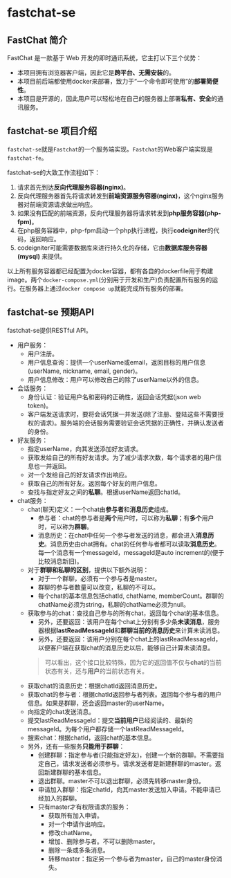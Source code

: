 # fastchat-se

## FastChat 简介
FastChat 是一款基于 Web 开发的即时通讯系统，它主打以下三个优势：
* 本项目拥有浏览器客户端，因此它是**跨平台、无需安装**的。
* 本项目前后端都使用docker来部署，致力于“一个命令即可使用”的**部署简便性**。
* 本项目是开源的，因此用户可以轻松地在自己的服务器上部署**私有、安全**的通讯服务。

## fastchat-se 项目介绍
`fastchat-se`就是`Fastchat`的一个服务端实现。`Fastchat`的Web客户端实现是`fastchat-fe`。

fastchat-se的大致工作流程如下：
1. 请求首先到达**反向代理服务容器(nginx)**。
2. 反向代理服务器首先将请求转发到**前端资源服务容器(nginx)**，这个nginx服务器对前端资源请求做出响应。
3. 如果没有匹配的前端资源，反向代理服务器将请求转发到**php服务容器(php-fpm)**。
4. 在php服务容器中，php-fpm启动一个php执行进程，执行**codeigniter**的代码，返回响应。
5. codeigniter可能需要数据库来进行持久化的存储，它由**数据库服务容器(mysql)** 来提供。

以上所有服务容器都已经配置为docker容器，都有各自的dockerfile用于构建image。两个`docker-compose.yml`(分别用于开发和生产)负责配置所有服务的运行。在服务器上通过`docker compose up`就能完成所有服务的部署。

## fastchat-se 预期API
fastchat-se提供RESTful API。

* 用户服务：
  * 用户注册。
  * 用户信息查询：提供一个userName或email，返回目标的用户信息(userName, nickname, email, gender)。
  * 用户信息修改：用户可以修改自己的除了userName以外的信息。
* 会话服务：
  * 身份认证：验证用户名和密码的正确性，返回会话凭据(json web token)。
  * 客户端发送请求时，要将会话凭据一并发送(除了注册、登陆这些不需要授权的请求)。服务端的会话服务需要验证会话凭据的正确性，并确认发送者的身份。
* 好友服务：
  * 指定userName，向其发送添加好友请求。
  * 获取发给自己的所有好友请求。为了减少请求次数，每个请求者的用户信息也一并返回。
  * 对一个发给自己的好友请求作出响应。
  * 获取自己的所有好友。返回每个好友的用户信息。
  * 查找与指定好友之间的**私聊**。根据userName返回chatId。
* chat服务：
  * chat(聊天)定义：一个chat由**参与者**和**消息历史**组成。
    * 参与者：chat的参与者是**两个**用户时，可以称为**私聊**；有**多个**用户时，可以称为**群聊**。
    * 消息历史：在chat中任何一个参与者发送的消息，都会进入**消息历史**。消息历史由chat拥有。chat的任何参与者都可以读取**消息历史**。每一个消息有一个messageId，messageId是auto increment的(便于比较消息新旧)。
  * 对于**群聊和私聊的区别**，提供以下额外说明：
    * 对于一个群聊，必须有一个参与者是master。
    * 群聊的参与者数量可以改变，私聊的不可以。
    * 每个chat的基本信息包括chatId, chatName, memberCount。群聊的chatName必须为string，私聊的chatName必须为null。
  * 获取参与的chat：查找自己参与的所有chat，返回每个chat的基本信息。
    * 另外，还要返回：该用户在每个chat上分别有多少条**未读消息**，服务器根据**lastReadMessageId**和**群聊当前的消息历史**来计算未读消息。
    * 另外，还要返回：该用户分别在每个chat上的lastReadMessageId，以便客户端在获取chat的消息历史以后，能够自己计算未读消息。
    > 可以看出，这个接口比较特殊，因为它的返回值不仅与**chat**的当前状态有关，还与**用户**的当前状态有关。
  * 获取chat的消息历史：根据chatId返回消息历史。
  * 获取chat的参与者：根据chatId返回参与者列表。返回每个参与者的用户信息。如果是群聊，还会返回master的userName。
  * 向指定的chat发送消息。
  * 提交lastReadMessageId：提交**当前用户**已经阅读的、最新的messageId。为每个用户都存储一个lastReadMessageId。
  * 搜索chat：根据chatId，返回chat的基本信息。
  * 另外，还有一些服务**只能用于群聊**：
    * 创建群聊：指定参与者(只能指定好友)，创建一个新的群聊。不需要指定自己，请求发送者必须参与。请求发送者是新建群聊的master。返回新建群聊的基本信息。
    * 退出群聊。master不可以退出群聊，必须先转移master身份。
    * 申请加入群聊：指定chatId，向其master发送加入申请。不能申请已经加入的群聊。
    * 只有master才有权限请求的服务：
      * 获取所有加入申请。
      * 对一个申请作出响应。
      * 修改chatName。
      * 增加、删除参与者。不可以删除master。
      * 删除一条或多条消息。
      * 转移master：指定另一个参与者为master，自己的master身份消失。
